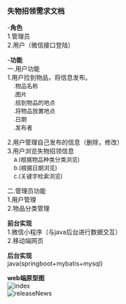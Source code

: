 ### 失物招领需求文档

-**角色**  
1.管理员  
2.用户（微信接口登陆）    

-**功能**  
一.用户功能  
1.用户捡到物品，将信息发布。  
<font size=2>&nbsp;&nbsp;&nbsp;&nbsp;.物品名称</font>   
<font size=2>&nbsp;&nbsp;&nbsp;&nbsp;.图片</font>   
<font size=2>&nbsp;&nbsp;&nbsp;&nbsp;.拾到物品的地点</font>  
<font size=2>&nbsp;&nbsp;&nbsp;&nbsp;.将物品放置地点</font>   
<font size=2>&nbsp;&nbsp;&nbsp;&nbsp;.日期</font>   
<font size=2>&nbsp;&nbsp;&nbsp;&nbsp;.发布者</font>  

2.用户管理自己发布的信息（删除，修改）  
3.用户浏览失物招领信息  
<font size=2>&nbsp;&nbsp;&nbsp;&nbsp;a.(根据物品种类分类浏览)  </font>  
<font size=2>&nbsp;&nbsp;&nbsp;&nbsp;b.(根据日期浏览) </font>  
<font size=2>&nbsp;&nbsp;&nbsp;&nbsp;c.(关键字检索浏览)   </font>  

  
二.管理员功能  
1.用户管理  
2.物品分类管理  

**前台实现**  
1.微信小程序（与java后台进行数据交互）    
2.移动端网页  

**后台实现**  
java(springboot+mybatis+mysql)


**web端原型图**  
![index](https://github.com/yangxuechen/LostAndFound/blob/master/requirementsDocument/images/userIndex.html.png)  
![releaseNews](https://github.com/yangxuechen/LostAndFound/blob/master/requirementsDocument/images/releaseNews.html.png)







